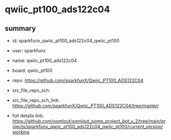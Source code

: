 # qwiic_pt100_ads122c04
 
## summary 
* id: sparkfunx_qwiic_pt100_ads122c04_qwiic_pt100
* user: sparkfunx
* name: qwiic_pt100_ads122c04
* board: qwiic_pt100
* repo: https://github.com/sparkfunX/Qwiic_PT100_ADS122C04



* src_file_repo_sch: 
* src_file_repo_sch_link: https://github.com/sparkfunX/Qwiic_PT100_ADS122C04/tree/master/
* full details link: https://github.com/oomlout/oomlout_oomp_project_bot_v_2/tree/main/projects/sparkfunx_qwiic_pt100_ads122c04_qwiic_pt100/current_version/working  







